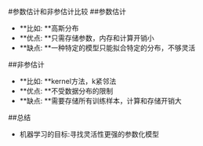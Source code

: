 #参数估计和非参估计比较
##参数估计
* **比如: **高斯分布
* **优点: **只需存储参数，内存和计算开销小
* **缺点: **一种特定的模型只能拟合特定的分布，不够灵活

##非参估计
* **比如: **kernel方法，k紧邻法
* **优点: **不受数据分布的限制
* **缺点: **需要存储所有训练样本，计算和存储开销大
	
##总结
* 机器学习的目标:寻找灵活性更强的参数化模型
